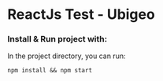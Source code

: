 
# ReactJs Test - Ubigeo
### Install & Run project with:

In the project directory, you can run:

```npm install && npm start ```